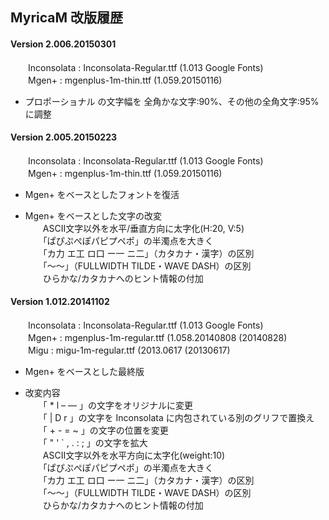 ## MyricaM 改版履歴  

#### Version 2.006.20150301  
　　Inconsolata : Inconsolata-Regular.ttf (1.013 Google Fonts)  
　　Mgen+       : mgenplus-1m-thin.ttf (1.059.20150116)  

* プロポーショナル の文字幅を 全角かな文字:90%、その他の全角文字:95% に調整


#### Version 2.005.20150223  
　　Inconsolata : Inconsolata-Regular.ttf (1.013 Google Fonts)  
　　Mgen+       : mgenplus-1m-thin.ttf (1.059.20150116)  

* Mgen+ をベースとしたフォントを復活

* Mgen+ をベースとした文字の改変  
　　ASCII文字以外を水平/垂直方向に太字化(H:20, V:5)  
　　「ぱぴぷぺぽパピプペポ」の半濁点を大きく  
　　「カ力 エ工 ロ口 ー一 ニ二」（カタカナ・漢字）の区別  
　　「～〜」（FULLWIDTH TILDE・WAVE DASH）の区別  
　　ひらかな/カタカナへのヒント情報の付加


#### Version 1.012.20141102  
　　Inconsolata : Inconsolata-Regular.ttf (1.013 Google Fonts)  
　　Mgen+       : mgenplus-1m-regular.ttf (1.058.20140808 (20140828)  
　　Migu        : migu-1m-regular.ttf (2013.0617 (20130617)  

* Mgen+ をベースとした最終版

* 改変内容  
　　「 * l – — 」の文字をオリジナルに変更  
　　「 | D r 」の文字を Inconsolata に内包されている別のグリフで置換え   
　　「 + - = ~ 」の文字の位置を変更    
　　「 " ' ` , . : ; 」の文字を拡大   
　　ASCII文字以外を水平方向に太字化(weight:10)  
　　「ぱぴぷぺぽパピプペポ」の半濁点を大きく  
　　「カ力 エ工 ロ口 ー一 ニ二」（カタカナ・漢字）の区別  
　　「～〜」（FULLWIDTH TILDE・WAVE DASH）の区別  
　　ひらかな/カタカナへのヒント情報の付加
